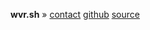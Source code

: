 
**wvr.sh** » <a href="mailto:mitch@wvr.sh">contact</a> [github](https://github.com/mitchweaver) [source](https://github.com/mitchweaver/wvr.sh)
